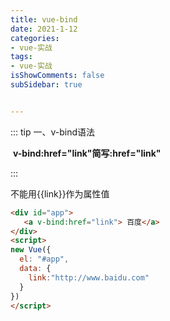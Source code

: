 ```yaml
---
title: vue-bind
date: 2021-1-12
categories:
- vue-实战
tags:
- vue-实战
isShowComments: false
subSidebar: true


---
```


:::  tip 一、v-bind语法

​             **v-bind:href="link"简写:href="link"**

:::

不能用{{link}}作为属性值

```html
<div id="app">
   <a v-bind:href="link"> 百度</a>
</div>
<script>
new Vue({
  el: "#app",
  data: {
    link:"http://www.baidu.com"
  }
})
</script>

```

